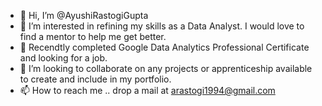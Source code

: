 - 👋 Hi, I’m @AyushiRastogiGupta
- 👀 I’m interested in refining my skills as a Data Analyst. I would love to find a mentor to help me get better.
- 🌱 Recendtly completed Google Data Analytics Professional Certificate and looking for a job.
- 💞️ I’m looking to collaborate on any projects or apprenticeship available to create and include in my portfolio. 
- 📫 How to reach me .. drop a mail at arastogi1994@gmail.com

<!---
AyushiRastogiGupta/AyushiRastogiGupta is a ✨ special ✨ repository because its `README.md` (this file) appears on your GitHub profile.
You can click the Preview link to take a look at your changes.
--->
